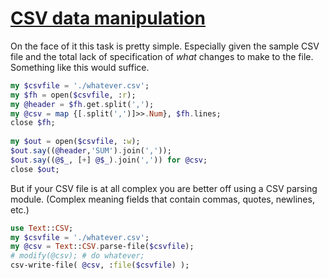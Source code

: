 [1]: https://rosettacode.org/wiki/CSV_data_manipulation

# [CSV data manipulation][1]

On the face of it this task is pretty simple. Especially given the sample CSV file and the total lack of specification of *what* changes to make to the file. Something like this would suffice.

```raku
my $csvfile = './whatever.csv';
my $fh = open($csvfile, :r);
my @header = $fh.get.split(',');
my @csv = map {[.split(',')]>>.Num}, $fh.lines;
close $fh;
 
my $out = open($csvfile, :w);
$out.say((@header,'SUM').join(','));
$out.say((@$_, [+] @$_).join(',')) for @csv;
close $out;
```


But if your CSV file is at all complex you are better off using a CSV parsing module. (Complex meaning fields that contain commas, quotes, newlines, etc.)

```raku
use Text::CSV;
my $csvfile = './whatever.csv';
my @csv = Text::CSV.parse-file($csvfile);
# modify(@csv); # do whatever;
csv-write-file( @csv, :file($csvfile) );
```